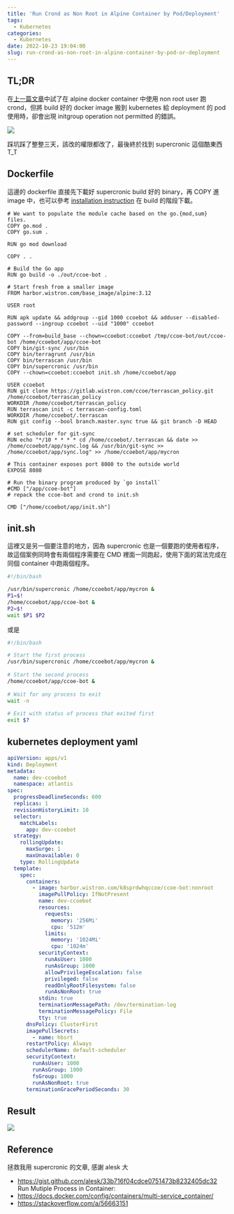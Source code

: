 ```yaml
---
title: 'Run Crond as Non Root in Alpine Container by Pod/Deployment'
tags:
  - Kubernetes
categories:
  - Kubernetes
date: 2022-10-23 19:04:00
slug: run-crond-as-non-root-in-alpine-container-by-pod-or-deployment
---
```

## TL;DR
在[上一篇文章](https://ulahsieh.netlify.app/p/docker-run-cronjob-as-non-root-user-in-alpine-container/)中試了在 alpine docker container 中使用 non root user 跑 crond，但將 build 好的 docker image 搬到 kubernetes 給 deployment 的 pod 使用時，卻會出現 initgroup operation not permitted 的錯誤。

<!--more-->

![](https://imgur.com/DGBzDOx.png)

踩坑踩了整整三天，該改的權限都改了，最後終於找到 supercronic 這個酷東西 T_T

## Dockerfile
這邊的 dockerfile 直接先下載好 supercronic build 好的 binary，再 COPY 進 image 中，也可以參考 [installation instruction](https://github.com/aptible/supercronic/releases) 在 build 的階段下載。
```docker
# We want to populate the module cache based on the go.{mod,sum} files.
COPY go.mod .
COPY go.sum .

RUN go mod download

COPY . .

# Build the Go app
RUN go build -o ./out/ccoe-bot .

# Start fresh from a smaller image
FROM harbor.wistron.com/base_image/alpine:3.12

USER root

RUN apk update && addgroup --gid 1000 ccoebot && adduser --disabled-password --ingroup ccoebot --uid "1000" ccoebot

COPY --from=build_base --chown=ccoebot:ccoebot /tmp/ccoe-bot/out/ccoe-bot /home/ccoebot/app/ccoe-bot
COPY bin/git-sync /usr/bin
COPY bin/terragrunt /usr/bin
COPY bin/terrascan /usr/bin
COPY bin/supercronic /usr/bin
COPY --chown=ccoebot:ccoebot init.sh /home/ccoebot/app

USER ccoebot
RUN git clone https://gitlab.wistron.com/ccoe/terrascan_policy.git /home/ccoebot/terrascan_policy
WORKDIR /home/ccoebot/terrascan_policy
RUN terrascan init -c terrascan-config.toml
WORKDIR /home/ccoebot/.terrascan
RUN git config --bool branch.master.sync true && git branch -D HEAD

# set scheduler for git-sync
RUN echo "*/10 * * * * cd /home/ccoebot/.terrascan && date >> /home/ccoebot/app/sync.log && /usr/bin/git-sync >> /home/ccoebot/app/sync.log" >> /home/ccoebot/app/mycron

# This container exposes port 8080 to the outside world
EXPOSE 8080

# Run the binary program produced by `go install`
#CMD ["/app/ccoe-bot"]
# repack the ccoe-bot and crond to init.sh

CMD ["/home/ccoebot/app/init.sh"]
```

## init.sh
這裡又是另一個要注意的地方，因為 supercronic 也是一個要跑的使用者程序，故這個案例同時會有兩個程序需要在 CMD 裡面一同跑起，使用下面的寫法完成在同個 container 中跑兩個程序。
```bash
#!/bin/bash

/usr/bin/supercronic /home/ccoebot/app/mycron &
P1=$!
/home/ccoebot/app/ccoe-bot &
P2=$!
wait $P1 $P2
```
或是
```bash
#!/bin/bash

# Start the first process
/usr/bin/supercronic /home/ccoebot/app/mycron &
  
# Start the second process
/home/ccoebot/app/ccoe-bot &
  
# Wait for any process to exit
wait -n
  
# Exit with status of process that exited first
exit $?
```

## kubernetes deployment yaml
```yaml
apiVersion: apps/v1
kind: Deployment
metadata:
  name: dev-ccoebot
  namespace: atlantis
spec:
  progressDeadlineSeconds: 600
  replicas: 1
  revisionHistoryLimit: 10
  selector:
    matchLabels:
      app: dev-ccoebot
  strategy:
    rollingUpdate:
      maxSurge: 1
      maxUnavailable: 0
    type: RollingUpdate
  template:
    spec:
      containers:
        - image: harbor.wistron.com/k8sprdwhqccoe/ccoe-bot:nonroot
          imagePullPolicy: IfNotPresent
          name: dev-ccoebot
          resources:
            requests:
              memory: '256Mi'
              cpu: '512m'
            limits:
              memory: '1024Mi'
              cpu: '1024m'
          securityContext:
            runAsUser: 1000
            runAsGroup: 1000
            allowPrivilegeEscalation: false
            privileged: false
            readOnlyRootFilesystem: false
            runAsNonRoot: true
          stdin: true
          terminationMessagePath: /dev/termination-log
          terminationMessagePolicy: File
          tty: true
      dnsPolicy: ClusterFirst
      imagePullSecrets:
        - name: hbsrt
      restartPolicy: Always
      schedulerName: default-scheduler
      securityContext:
        runAsUser: 1000
        runAsGroup: 1000
        fsGroup: 1000
        runAsNonRoot: true
      terminationGracePeriodSeconds: 30
```

## Result

![](https://imgur.com/gOsbjac.png)

## Reference
拯救我用 supercronic 的文章, 感謝 alesk 大
- https://gist.github.com/alesk/33b716f04cdce0751473b8232405dc32
Run Mutiple Process in Container:
- https://docs.docker.com/config/containers/multi-service_container/
- https://stackoverflow.com/a/56663151